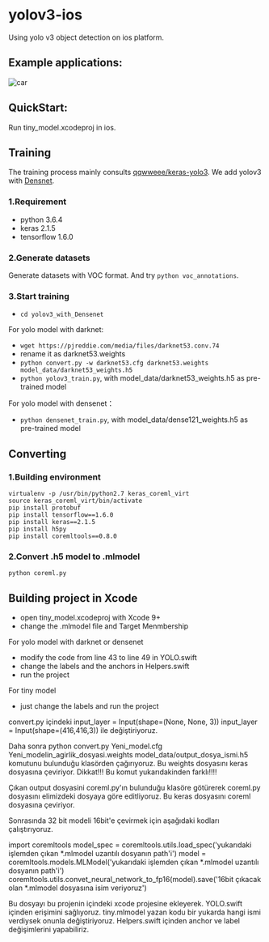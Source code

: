 # yolov3-ios
Using yolo v3 object detection on ios platform.

## Example applications:
![car](https://raw.githubusercontent.com/Mrlawrance/yolov3-ios/master/imgfolder/car.jpeg)

## QuickStart:
Run tiny_model.xcodeproj in ios.

## Training
The training process mainly consults [qqwweee/keras-yolo3](https://github.com/qqwweee/keras-yolo3). We add yolov3 with [Densnet](https://arxiv.org/pdf/1608.06993.pdf).

### 1.Requirement
* python 3.6.4
* keras 2.1.5
* tensorflow 1.6.0

### 2.Generate datasets
Generate datasets with VOC format. And try ```python voc_annotations```.

### 3.Start training
* ```cd yolov3_with_Densenet```

For yolo model with darknet:
* ```wget https://pjreddie.com/media/files/darknet53.conv.74```
* rename it as darknet53.weights
* ```python convert.py -w darknet53.cfg darknet53.weights model_data/darknet53_weights.h5```
* ```python yolov3_train.py```, with model_data/darknet53_weights.h5 as pre-trained model

For yolo model with densenet：
* ```python densenet_train.py```, with model_data/dense121_weights.h5 as pre-trained model


## Converting
### 1.Building environment
```
virtualenv -p /usr/bin/python2.7 keras_coreml_virt
source keras_coreml_virt/bin/activate
pip install protobuf
pip install tensorflow==1.6.0
pip install keras==2.1.5
pip install h5py
pip install coremltools==0.8.0
```

### 2.Convert .h5 model to .mlmodel
```python coreml.py```


## Building project in Xcode

* open tiny_model.xcodeproj with Xcode 9+
* change the .mlmodel file and Target Menmbership

For yolo model with darknet or densenet
* modify the code from line 43 to line 49 in YOLO.swift
* change the labels and the anchors in Helpers.swift
* run the project

For tiny model
* just change the labels and run the project

convert.py içindeki 
 input_layer = Input(shape=(None, None, 3))
 input_layer = Input(shape=(416,416,3)) ile değiştiriyoruz. 
 
 Daha sonra 
 python convert.py Yeni_model.cfg Yeni_modelin_agirlik_dosyasi.weights model_data/output_dosya_ismi.h5
 komutunu bulunduğu klasörden çağırıyoruz. Bu weights dosyasını keras dosyasına çeviriyor. Dikkat!!! Bu komut yukarıdakinden farklı!!!!
 
 Çıkan output dosyasini coreml.py'ın bulunduğu klasöre götürerek
 coreml.py dosyasını elimizdeki dosyaya göre editliyoruz. 
 Bu keras dosyasını coreml dosyasına çeviriyor.
 
 Sonrasında
 32 bit modeli 16bit'e çevirmek için aşağıdaki kodları çalıştırıyoruz.
 
 import coremltools
 model_spec = coremltools.utils.load_spec('yukarıdaki işlemden çıkan *.mlmodel uzantılı dosyanın path'i')
 model = coremltools.models.MLModel('yukarıdaki işlemden çıkan *.mlmodel uzantılı dosyanın path'i')
 coremltools.utils.convet_neural_network_to_fp16(model).save('16bit çıkacak olan *.mlmodel dosyasına isim veriyoruz')
 
 Bu dosyayı bu projenin içindeki xcode projesine ekleyerek. YOLO.swift içinden erişimini sağlıyoruz. tiny.mlmodel yazan kodu bir yukarda hangi ismi verdiysek onunla değiştiriyoruz. Helpers.swift içinden anchor ve label değişimlerini yapabiliriz. 
 
